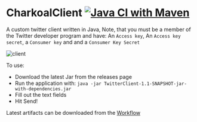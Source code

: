 # CharkoalClient [![Java CI with Maven](https://github.com/TheBozzz34/CharkoalClient/actions/workflows/maven.yml/badge.svg)](https://github.com/TheBozzz34/CharkoalClient/actions/workflows/maven.yml)
A custom twitter client written in Java, Note, that you must be a member of the Twitter developer program and have: An `Access key`, An `Access key secret`, a `Consumer key` and and a `Consumer Key Secret`

![client](https://cdn.upload.systems/uploads/XOZsvplV.png)

To use:
 - Download the latest Jar from the releases page
 - Run the application with: `java -jar TwitterClient-1.1-SNAPSHOT-jar-with-dependencies.jar`
 - Fill out the text fields
 - Hit Send!

Latest artifacts can be downloaded from the [Workflow](https://github.com/TheBozzz34/CharkoalClient/actions/workflows/maven.yml)
